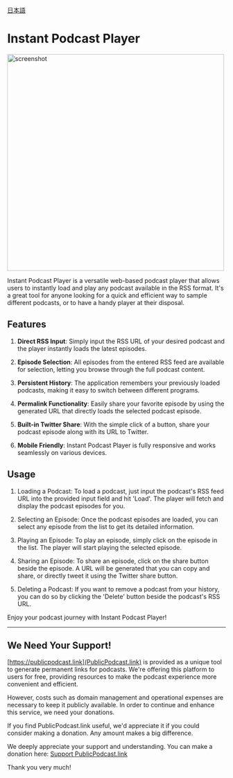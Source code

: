 [日本語](README.md)

# Instant Podcast Player


<img src="https://github.com/nariakiiwatani/InstantPodcastPlayer/assets/1306139/09acda03-9004-4a32-810d-07233c6f7386" width="500" alt='screenshot'>

Instant Podcast Player is a versatile web-based podcast player that allows users to instantly load and play any podcast available in the RSS format. It's a great tool for anyone looking for a quick and efficient way to sample different podcasts, or to have a handy player at their disposal.

## Features

1. **Direct RSS Input**: Simply input the RSS URL of your desired podcast and the player instantly loads the latest episodes.

1. **Episode Selection**: All episodes from the entered RSS feed are available for selection, letting you browse through the full podcast content.

1. **Persistent History**: The application remembers your previously loaded podcasts, making it easy to switch between different programs.

1. **Permalink Functionality**: Easily share your favorite episode by using the generated URL that directly loads the selected podcast episode.

1. **Built-in Twitter Share**: With the simple click of a button, share your podcast episode along with its URL to Twitter.

1. **Mobile Friendly**: Instant Podcast Player is fully responsive and works seamlessly on various devices.



## Usage

1. Loading a Podcast: To load a podcast, just input the podcast's RSS feed URL into the provided input field and hit 'Load'. The player will fetch and display the podcast episodes for you.


2. Selecting an Episode: Once the podcast episodes are loaded, you can select any episode from the list to get its detailed information.


3. Playing an Episode: To play an episode, simply click on the episode in the list. The player will start playing the selected episode.


4. Sharing an Episode: To share an episode, click on the share button beside the episode. A URL will be generated that you can copy and share, or directly tweet it using the Twitter share button.


5. Deleting a Podcast: If you want to remove a podcast from your history, you can do so by clicking the 'Delete' button beside the podcast's RSS URL.


Enjoy your podcast journey with Instant Podcast Player!

---

## We Need Your Support!
[https://publicpodcast.link](PublicPodcast.link) is provided as a unique tool to generate permanent links for podcasts. We're offering this platform to users for free, providing resources to make the podcast experience more convenient and efficient.

However, costs such as domain management and operational expenses are necessary to keep it publicly available. In order to continue and enhance this service, we need your donations.

If you find PublicPodcast.link useful, we'd appreciate it if you could consider making a donation. Any amount makes a big difference.

We deeply appreciate your support and understanding. You can make a donation here: [Support PublicPodcast.link](https://donate.stripe.com/3cs8xhggxaMtdTq4gi)

Thank you very much!



